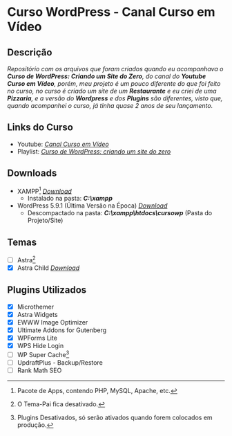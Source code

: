 # Curso WordPress - Canal Curso em Vídeo

## Descrição
*Repositório com os arquivos que foram criados quando eu acompanhava o **Curso de WordPress: Criando um Site do Zero**, do canal do **Youtube Curso em Vídeo**, porém, meu projeto é um pouco diferente do que foi feito no curso, no curso é criado um site de um **Restaurante** e eu criei de uma **Pizzaria**, e a versão do **Wordpress** e dos **Plugins** são diferentes, visto que, quando acompanhei o curso, já tinha quase 2 anos de seu lançamento.*

## Links do Curso
* Youtube: *[Canal Curso em Vídeo](https://www.youtube.com/channel/UCrWvhVmt0Qac3HgsjQK62FQ)*
* Playlist: *[Curso de WordPress: criando um site do zero](https://www.youtube.com/playlist?list=PLHz_AreHm4dmDP_RWdiKekjTEmCuq_MW2)*

## Downloads
* XAMPP[^xampp] *[Download](https://www.apachefriends.org/pt_br/index.html)*
  * Instalado na pasta: ***C:\xampp***
* WordPress 5.9.1 (Última Versão na Época) *[Download](https://br.wordpress.org/download/)*
  * Descompactado na pasta: ***C:\xampp\htdocs\cursowp*** (Pasta do Projeto/Site)

## Temas
- [ ] Astra[^tema]
- [x] Astra Child *[Download](https://wpastra.com/child-theme-generator/)*

## Plugins Utilizados
- [x] Microthemer
- [x] Astra Widgets
- [x] EWWW Image Optimizer
- [x] Ultimate Addons for Gutenberg
- [x] WPForms Lite
- [x] WPS Hide Login
- [ ] WP Super Cache[^plugins]
- [ ] UpdraftPlus - Backup/Restore
- [ ] Rank Math SEO

[^xampp]: Pacote de Apps, contendo PHP, MySQL, Apache, etc.
[^tema]: O Tema-Pai fica desativado.
[^plugins]: Plugins Desativados, só serão ativados quando forem colocados em produção.
